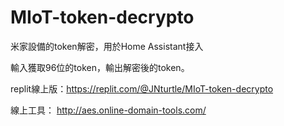 # MIoT-token-decrypto
米家設備的token解密，用於Home Assistant接入

輸入獲取96位的token，輸出解密後的token。

replit線上版：https://replit.com/@JNturtle/MIoT-token-decrypto

線上工具： http://aes.online-domain-tools.com/
